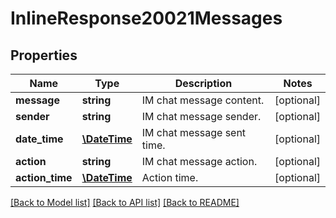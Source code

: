 # InlineResponse20021Messages

## Properties
Name | Type | Description | Notes
------------ | ------------- | ------------- | -------------
**message** | **string** | IM chat message content. | [optional] 
**sender** | **string** | IM chat message sender. | [optional] 
**date_time** | [**\DateTime**](\DateTime.md) | IM chat message sent time. | [optional] 
**action** | **string** | IM chat message action. | [optional] 
**action_time** | [**\DateTime**](\DateTime.md) | Action time. | [optional] 

[[Back to Model list]](../README.md#documentation-for-models) [[Back to API list]](../README.md#documentation-for-api-endpoints) [[Back to README]](../README.md)



